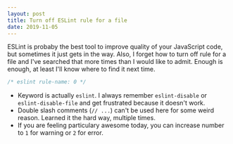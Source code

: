 ```yaml
---
layout: post
title: Turn off ESLint rule for a file
date: 2019-11-05
---
```


ESLint is probaby the best tool to improve quality of your JavaScript
code, but sometimes it just gets in the way. Also, I forget how to turn off
rule for a file and I've searched that more times than I would like to admit. Enough is enough, at least I'll know where to find it next time.

```js
/* eslint rule-name: 0 */
```

- Keyword is actually `eslint`. I always remember `eslint-disable` or
  `eslint-disable-file` and get frustrated because it doesn't work.
- Double slash comments (`// ...`) can't be used here for some weird reason.
  Learned it the hard way, multiple times.
- If you are feeling particulary awesome today, you can increase number to `1`
  for warning or `2` for error.

